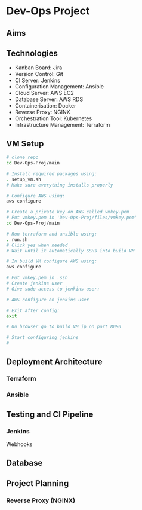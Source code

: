 # Dev-Ops Project



## Aims

## Technologies
- Kanban Board: Jira
- Version Control: Git
- CI Server: Jenkins
- Configuration Management: Ansible
- Cloud Server: AWS EC2
- Database Server: AWS RDS
- Containerisation: Docker
- Reverse Proxy: NGINX
- Orchestration Tool: Kubernetes
- Infrastructure Management: Terraform

## VM Setup
```bash
# clone repo
cd Dev-Ops-Proj/main

# Install required packages using:
. setup_vm.sh
# Make sure everything installs properly

# Configure AWS using:
aws configure

# Create a private key on AWS called vmkey.pem
# Put vmkey.pem in 'Dev-Ops-Proj/files/vmkey.pem'
cd Dev-Ops-Proj/main

# Run terraform and ansible using:
. run.sh
# Click yes when needed
# Wait until it automatically SSHs into build VM

# In build VM configure AWS using:
aws configure

# Put vmkey.pem in .ssh
# Create jenkins user
# Give sudo access to jenkins user:

# AWS configure on jenkins user

# Exit after config:
exit

# On browser go to build VM ip on port 8080

# Start configuring jenkins
# 
```




## Deployment Architecture
 
### Terraform

### Ansible 

## Testing and CI Pipeline

### Jenkins
Webhooks


## Database 

## Project Planning


### Reverse Proxy (NGINX)
